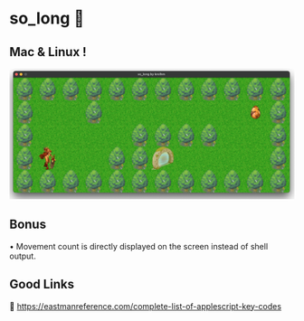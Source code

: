 # so_long 🐬 
## **Mac** & **Linux** !
![](ingame.png)

## Bonus
• Movement count is directly displayed on the screen instead of shell output.

## Good Links
🔗 https://eastmanreference.com/complete-list-of-applescript-key-codes